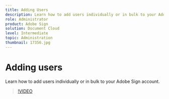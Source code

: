 ```yaml
---
title: Adding Users
description: Learn how to add users individually or in bulk to your Adobe Sign account
role: Administrator
product: Adobe Sign
solution: Document Cloud
level: Intermediate
topic: Administration
thumbnail: 17356.jpg
---
```


# Adding users

Learn how to add users individually or in bulk to your Adobe Sign account.

>[!VIDEO](https://video.tv.adobe.com/v/17356?hidetitle=true)